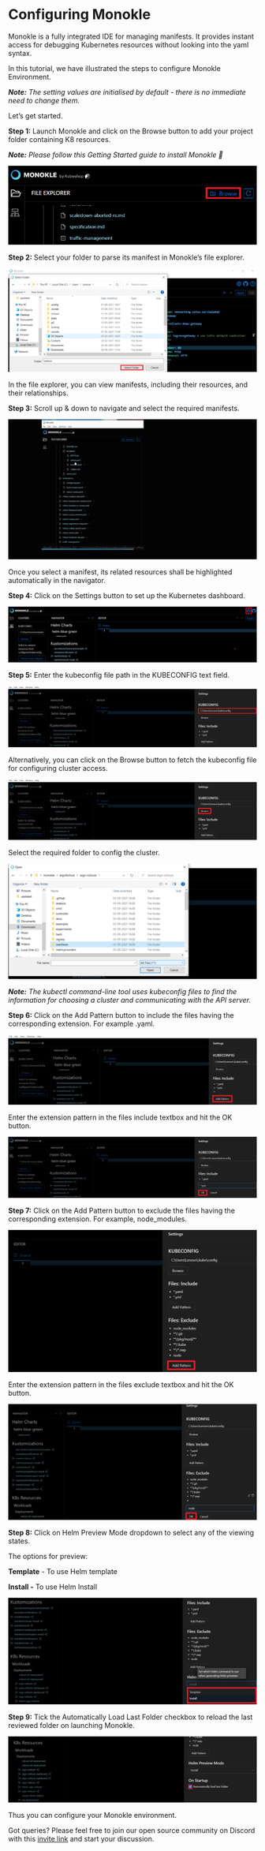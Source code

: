 # Configuring Monokle

Monokle is a fully integrated IDE for managing manifests. It provides instant access for debugging Kubernetes resources without looking into the yaml syntax. 

In this tutorial, we have illustrated the steps to configure Monokle Environment. 


<em>**Note:** The setting values are initialised by default - there is no immediate need to change them. </em>

Let’s get started. 

**Step 1:** Launch Monokle and click on the Browse button to add your project folder containing K8 resources. 

<em>**Note:** Please follow this Getting Started guide to install Monokle 🚀</em>

![Image](img/image-0.png)

**Step 2:** Select your folder to parse its manifest in Monokle’s file explorer. 

![Image](img/image-0.1.png)

In the file explorer, you can view manifests, including their resources, and their relationships.

**Step 3:** Scroll up & down to navigate and select the required manifests. 

![Image](img/image-0.2.gif)

Once you select a manifest, its related resources shall be highlighted automatically in the navigator. 

**Step 4:** Click on the Settings button to set up the Kubernetes dashboard.

![Settings](img/settings-1.png)

**Step 5:** Enter the kubeconfig file path in the KUBECONFIG text field. 

![Kubeconfig](img/kubeconfig-2.png)

Alternatively, you can click on the Browse button to fetch the kubeconfig file for configuring cluster access. 

![Browse](img/browse-3.png)

Select the required folder to config the cluster. 

![Folders](img/folders-4.png)

<em>**Note:** The kubectl command-line tool uses kubeconfig files to find the information for choosing a cluster and communicating with the API server.</em>

**Step 6:** Click on the Add Pattern button to include the files having the corresponding extension. For example .yaml. 

![Add pattern](img/add-pattern-5.png)

Enter the extension pattern in the files include textbox and hit the OK button. 

![Ok](img/ok-6.png)

**Step 7:** Click on the Add Pattern button to exclude the files having the corresponding extension. For example, node_modules.

![Add pattern](img/add-pattern-7.png)

Enter the extension pattern in the files exclude textbox and hit the OK button. 

![Ok](img/ok-8.png)

**Step 8:** Click on Helm Preview Mode dropdown to select any of the viewing states. 

The options for preview:

**Template** - To use Helm template
 
**Install -** To use Helm Install

![Helm](img/helm-9.png)

**Step 9:** Tick the Automatically Load Last Folder checkbox to reload the last reviewed folder on launching Monokle. 

![Startup](img/startup-10.png)

Thus you can configure your Monokle environment. 

Got queries? Please feel free to join our open source community on Discord with this [invite link](https://discord.gg/6zupCZFQbe) and start your discussion.
